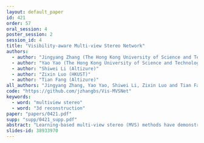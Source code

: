 ```yaml
---
layout: default_paper
id: 421
order: 57
oral_session: 4
poster_session: 2
session_id: 4
title: "Visibility-aware Multi-view Stereo Network"
authors:
  - author: "Jingyang Zhang (The Hong Kong University of Science and Technology)"
  - author: "Yao Yao (The Hong Kong University of Science and Technology)"
  - author: "Shiwei Li (Altizure)"
  - author: "Zixin Luo (HKUST)"
  - author: "Tian Fang (Altizure)"
all_authors: "Jingyang Zhang, Yao Yao, Shiwei Li, Zixin Luo and Tian Fang"
code: "https://github.com/jzhangbs/Vis-MVSNet"
keywords:
  - word: "multiview stereo"
  - word: "3d reconstruction"
paper: "papers/0421.pdf"
supp: "supp/0421_supp.pdf"
abstract: "Learning-based multi-view stereo (MVS) methods have demonstrated promising results. However, very few existing networks explicitly take the pixel-wise visibility into consideration, resulting in erroneous cost aggregation from occluded pixels. In this paper, we explicitly infer and integrate the pixel-wise occlusion information in the MVS network via the matching uncertainty estimation. The pair-wise uncertainty map is jointly inferred with the pair-wise depth map, which is further used as weighting guidance during the multi-view cost volume fusion. As such, the adverse influence of occluded pixels is suppressed in the cost fusion. The proposed framework Vis-MVSNet significantly improves depth accuracies in the scenes with severe occlusion. Extensive experiments are performed on DTU, BlendedMVS, and Tanks and Temples datasets to justify the effectiveness of the proposed framework."
slides-id: 38933970
---
```

